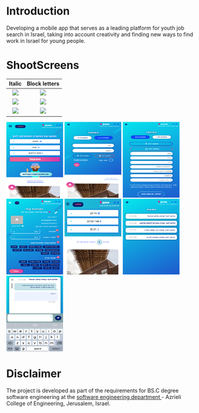 # Introduction
Developing a mobile app that serves as a leading platform for youth job search in Israel, taking into account creativity and finding new ways to find work in Israel for young people.


# ShootScreens

| Italic             |  Block letters |
:-------------------------:|:-------------------------:
![](<img width="150" height="200" src="https://github.com/rashaSheheibar/sahbak/blob/master/Images/image1.png?raw=true" /> )  |  ![](<img width="150" height="200" src="https://github.com/rashaSheheibar/sahbak/blob/master/Images/image2.png?raw=true" />)
![](<img width="150" height="200" src="https://github.com/rashaSheheibar/sahbak/blob/master/Images/image4.png?raw=true" />)  |  ![](<img width="150" height="200" src="https://github.com/rashaSheheibar/sahbak/blob/master/Images/image5.png?raw=true" />)
![](<img width="150" height="200" src="https://github.com/rashaSheheibar/sahbak/blob/master/Images/image6.png?raw=true" />)  |  ![](<img width="150" height="200" src="https://github.com/rashaSheheibar/sahbak/blob/master/Images/image7.png?raw=true" />)

<img width="150" height="200" src="https://github.com/rashaSheheibar/sahbak/blob/master/Images/image1.png?raw=true" /> 
<img width="150" height="200" src="https://github.com/rashaSheheibar/sahbak/blob/master/Images/image2.png?raw=true" />
<img width="150" height="200" src="https://github.com/rashaSheheibar/sahbak/blob/master/Images/image4.png?raw=true" />
<img width="150" height="200" src="https://github.com/rashaSheheibar/sahbak/blob/master/Images/image5.png?raw=true" />
<img width="150" height="200" src="https://github.com/rashaSheheibar/sahbak/blob/master/Images/image6.png?raw=true" />
<img width="150" height="200" src="https://github.com/rashaSheheibar/sahbak/blob/master/Images/image7.png?raw=true" />
<img width="150" height="200" src="https://github.com/rashaSheheibar/sahbak/blob/master/Images/image8.png?raw=true" />


# Disclaimer

The project is developed as part of the requirements for BS.C degree software engineering at the  [software engineering department ](https://www.jce.ac.il/) - Azrieli College of Engineering, Jerusalem, Israel.
